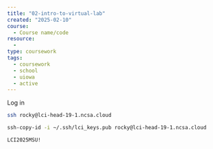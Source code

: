 ```yaml
---
title: "02-intro-to-virtual-lab"
created: "2025-02-10"
course:
  - Course name/code
resource:
  - 
type: coursework
tags:
  - coursework
  - school
  - uiowa
  - active
---
```

Log in

```sh
ssh rocky@lci-head-19-1.ncsa.cloud
```

```sh
ssh-copy-id -i ~/.ssh/lci_keys.pub rocky@lci-head-19-1.ncsa.cloud
```

```sh
LCI2025MSU!
```


